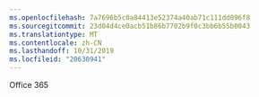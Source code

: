 ```yaml
---
ms.openlocfilehash: 7a7696b5c0a84413e52374a40ab71c111dd096f8
ms.sourcegitcommit: 23d04d4ce0acb51b86b7702b9f0c3bb6b55b0043
ms.translationtype: MT
ms.contentlocale: zh-CN
ms.lasthandoff: 10/31/2019
ms.locfileid: "20630941"
---
```

<Token xmlns:xlink="http://www.w3.org/1999/xlink">Office 365</Token>